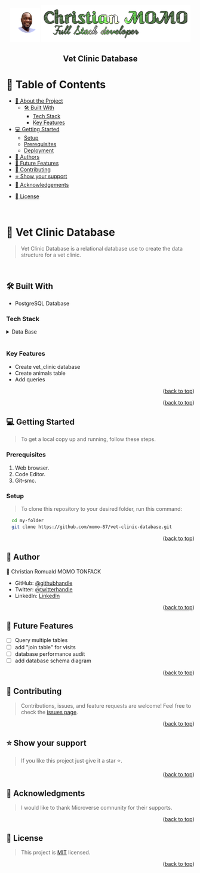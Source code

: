 <a name="readme-top"></a>
<div align="center">
  <img src="./photo.png" alt="photo" width="80"/>
  <img src="./intro.png" alt="logo"/>
  <br/>  
  <h2><b>Vet Clinic Database</b></h2>
</div>
<!-- <div align="center">
  <img src="./src/assets/images/screenShoots.png" alt="screenshot"/>
</div> -->

# 📗 Table of Contents

- [📖 About the Project](#about-project)
  - [🛠 Built With](#built-with)
    - [Tech Stack](#tech-stack)
    - [Key Features](#key-features)
  <!-- - [🚀 Live Demo](#live-demo) -->
- [💻 Getting Started](#getting-started)
  - [Setup](#setup)
  - [Prerequisites](#prerequisites)
  <!-- - [Install](#install) -->
  <!-- - [Usage](#usage) -->
  <!-- - [Run tests](#run-tests) -->
  - [Deployment](#triangular_flag_on_post-deployment)
- [👥 Authors](#authors)
- [🔭 Future Features](#future-features)
- [🤝 Contributing](#contributing)
- [⭐️ Show your support](#support)
- [🙏 Acknowledgements](#acknowledgements)
<!-- - [❓ FAQ (OPTIONAL)](#faq) -->
- [📝 License](#license)

<br>

# 📖 Vet Clinic Database <a name="Vet Clinic Database"></a>
>Vet Clinic Database is a relational database use to create the data structure for a vet clinic.
<br>

## 🛠 Built With <a name="built-with"></a>
- PostgreSQL Database


### Tech Stack <a name="tech-stack"></a>
<details>
  <summary>Data Base</summary>
  <ul>
    <li><a href="https://www.postgresql.org/">PostgreSQL</a></li>
    <!-- <li><a href="https://redux.js.org/">Redux</a></li> -->
    <!-- <li><a href="https://sass-lang.com/">SASS</a></li> -->
    <!-- <li><a href="https://jestjs.io/docs/getting-started">Jest</a></li> -->
    <!-- <li><a href="https://jestjs.io/docs/getting-started">Jest</a></li> -->
  </ul>
</details>
<!-- <details>
  <summary>API</summary>
  <ul>
    <li><a href="https://ipgeolocation.io/">IP Geolocalistion</a></li>
    <li><a href="https://openweathermap.org/weather-conditions">Weather Data</a></li>
    <li><a href="https://openweathermap.org/api/air-pollution">Pollution Data</a></li>
  </ul>
</details> -->
<br>

### Key Features <a name="key-features"></a>
- Create  vet_clinic database
- Create animals table
- Add queries
<p align="right">(<a href="#readme-top">back to top</a>)</p>

<!-- ## 🚀 Live Demo <a name="live-demo"></a>
>[Live Demo](https://airmetrics.onrender.com) -->

<!-- > [Video Presentation](https://www.loom.com/share/2ad53b4776e94f43bb9c464cf7a63c5e?sid=014845e4-9b2d-4449-9e89-59e30a0f64d4) -->
<p align="right">(<a href="#readme-top">back to top</a>)</p>


## 💻 Getting Started <a name="getting-started"></a>
>To get a local copy up and running, follow these steps.

### Prerequisites
1. Web browser.
2. Code Editor.
3. Git-smc.

### Setup
> To clone this repository to your desired folder, run this command:
```sh
  cd my-folder
  git clone https://github.com/momo-87/vet-clinic-database.git
```

<!-- ### Install -->
<!-- > Run this command: -->
<!-- ```sh -->
  <!-- # cd my-project -->
  <!-- # npm install -->
<!-- ``` -->

<!-- ### Usage -->
<!-- > npm start -->
<!-- ### Run tests -->
<!-- > npm test -->
<!-- ### Deployment -->
<!-- > npm run build -->
<p align="right">(<a href="#readme-top">back to top</a>)</p>


## 👥 Author <a name="authors"></a>
👤 Christian Romuald MOMO TONFACK
- GitHub: [@githubhandle](https://github.com/Momo-87)
- Twitter: [@twitterhandle](https://twitter.com/Momo_yde)
- LinkedIn: [LinkedIn](https://www.linkedin.com/in/christian-momo/)
<p align="right">(<a href="#readme-top">back to top</a>)</p>


## 🔭 Future Features <a name="future-features"></a>
- [ ] Query multiple tables
- [ ] add "join table" for visits
- [ ] database performance audit
- [ ] add database schema diagram

<p align="right">(<a href="#readme-top">back to top</a>)</p>

## 🤝 Contributing <a name="contributing"></a>
> Contributions, issues, and feature requests are welcome!
Feel free to check the [issues page](https://github.com/momo-87/vet-clinic-database/issues).
<p align="right">(<a href="#readme-top">back to top</a>)</p>


## ⭐️ Show your support <a name="support"></a>
>If you like this project just give it a star ⭐️.
<p align="right">(<a href="#readme-top">back to top</a>)</p>

## 🙏 Acknowledgments <a name="acknowledgements"></a>
>I would like to thank Microverse comnunity for their supports.
<p align="right">(<a href="#readme-top">back to top</a>)</p>

## 📝 License <a name="license"></a>
>This project is [MIT](./LICENSE) licensed.
<p align="right">(<a href="#readme-top">back to top</a>)</p>

